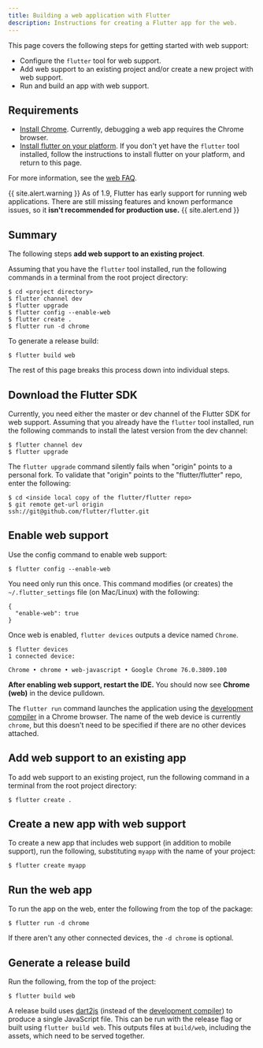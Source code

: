 ```yaml
---
title: Building a web application with Flutter
description: Instructions for creating a Flutter app for the web.
---
```


This page covers the following steps for getting started with web support:
- Configure the `flutter` tool for web support.
- Add web support to an existing project and/or create a new project with web
  support.
- Run and build an app with web support.

## Requirements
- [Install Chrome]. Currently, debugging a web app requires the Chrome browser.
- [Install flutter on your platform]. If you don't yet have the `flutter` tool installed, follow the instructions to install flutter on your platform, and return to this page.

For more information, see the [web FAQ][].

{{ site.alert.warning }}
As of 1.9, Flutter has early support for running web applications. There are
still missing features and known performance issues, so it **isn't recommended
for production use.**
{{ site.alert.end }}

## Summary

The following steps **add web support to an existing project**.

Assuming that you have the `flutter` tool installed, run the following commands
in a terminal from the root project directory:

```terminal
$ cd <project directory>
$ flutter channel dev
$ flutter upgrade
$ flutter config --enable-web
$ flutter create .
$ flutter run -d chrome
```

To generate a release build:

```terminal
$ flutter build web
```

The rest of this page breaks this process down
into individual steps.

## Download the Flutter SDK

Currently, you need either the master or dev channel of the Flutter SDK
for web support. Assuming that you already have the
`flutter` tool installed, run the following commands
to install the latest version from the dev channel:

```terminal
$ flutter channel dev
$ flutter upgrade
```

The `flutter upgrade` command silently fails
when "origin" points to a personal fork.
To validate that "origin" points to the
"flutter/flutter" repo, enter the following:

```terminal
$ cd <inside local copy of the flutter/flutter repo>
$ git remote get-url origin
ssh://git@github.com/flutter/flutter.git
```

## Enable web support

Use the config command to enable web support:

```terminal
$ flutter config --enable-web
```

You need only run this once.
This command modifies (or creates) the
`~/.flutter_settings` file (on Mac/Linux)
with the following:

```shell
{
  "enable-web": true
}
```

Once web is enabled,
`flutter devices` outputs a device named `Chrome`.

```terminal
$ flutter devices
1 connected device:

Chrome • chrome • web-javascript • Google Chrome 76.0.3809.100
```

**After enabling web support, restart the IDE.**
You should now see **Chrome (web)** in the device pulldown.

The `flutter run` command launches the application using the
[development compiler][] in a Chrome browser.
The name of the web device is currently `chrome`,
but this doesn't need to be specified
if there are no other devices attached.

## Add web support to an existing app

To add web support to an existing project, run the following command in a
terminal from the root project directory:

```terminal
$ flutter create .
```

## Create a new app with web support

To create a new app that includes web support
(in addition to mobile support), run the following,
substituting `myapp` with the name of your project:

```terminal
$ flutter create myapp
```

## Run the web app

To run the app on the web, enter the following
from the top of the package:

```terminal
$ flutter run -d chrome
```

If there aren't any other connected devices,
the `-d chrome` is optional.

## Generate a release build

Run the following, from the top of the project:

```terminal
$ flutter build web
```

A release build uses [dart2js][] (instead of
the [development compiler][]) to produce a single
JavaScript file.  This can be run with the release flag
or built using `flutter build web`. This outputs files at
`build/web`, including the assets, which need to be served together.



[dart2js]: https://dart.dev/tools/dart2js
[development compiler]: https://dart.dev/tools/dartdevc
[web FAQ]: /docs/development/platform-integration/web
[install Chrome]: https://www.google.com/chrome/
[install flutter on your platform]: https://flutter.dev/docs/get-started/install
